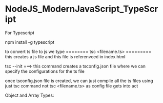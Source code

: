 # NodeJS_ModernJavaScript_TypeScript

For Typescript


npm install -g typescript


to convert ts file to js we type ======== tsc <filename.ts> ========= this creates a js file and this file is referenvced in index.html

tsc --init ===> this command creates a tsconfig.json file where we can specify the configurations for the ts file

once tsconfig.json file is created, we can just complie all the ts files using just tsc command not tsc <filename.ts> as config file gets into act


Object and Array Types:

